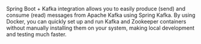 Spring Boot + Kafka integration allows you to easily produce (send) and consume (read) messages from Apache Kafka using Spring Kafka.
By using Docker, you can quickly set up and run Kafka and Zookeeper containers without manually installing them on your system, making local development and testing much faster.